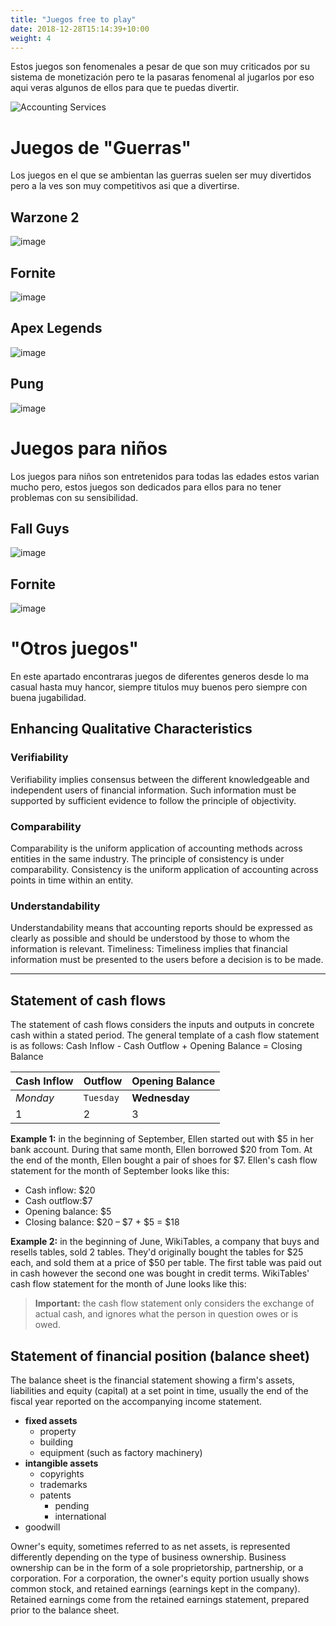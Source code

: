 ```yaml
---
title: "Juegos free to play"
date: 2018-12-28T15:14:39+10:00
weight: 4
---
```


Estos juegos son fenomenales a pesar de que son muy criticados por su sistema de monetización pero te la pasaras fenomenal al jugarlos por eso aqui veras algunos de ellos para que te puedas divertir.

![Accounting Services](/images/austin-distel-nGc5RT2HmF0-unsplash.jpg)

# Juegos de "Guerras"

Los juegos en el que se ambientan las guerras suelen ser muy divertidos pero a la ves son muy competitivos asi que a divertirse. 

## Warzone 2

![image](https://github.com/games-zone/games-zone.github.io/assets/125934637/bf54fb1c-fa8b-4838-babf-5b79495efab5)

## Fornite 

![image](https://github.com/games-zone/games-zone.github.io/assets/125934637/3d157bce-7b48-430d-b053-e35a30d4a60a)

## Apex Legends

![image](https://github.com/games-zone/games-zone.github.io/assets/125934637/3b9597cb-f332-4b49-9fe8-e89ec18bdfea)

## Pung

![image](https://github.com/games-zone/games-zone.github.io/assets/125934637/a73c20bd-8755-4258-8d00-cb693173510d)

# Juegos para niños

Los juegos para niños son entretenidos para todas las edades estos varian mucho pero, estos juegos son dedicados para ellos para no tener problemas con su sensibilidad.

## Fall Guys 

![image](https://github.com/games-zone/games-zone.github.io/assets/125934637/d8ba5786-1d38-4a19-ba16-68b43d31b2cb)

## Fornite

![image](https://github.com/games-zone/games-zone.github.io/assets/125934637/fa6ee6e6-29ae-498e-b54d-d98c07995697)

# "Otros juegos" 

En este apartado encontraras juegos de diferentes generos desde lo ma casual hasta muy hancor, siempre titulos muy buenos pero siempre con buena jugabilidad. 

## Enhancing Qualitative Characteristics

### Verifiability

Verifiability implies consensus between the different knowledgeable and independent users of financial information. Such information must be supported by sufficient evidence to follow the principle of objectivity.

### Comparability

Comparability is the uniform application of accounting methods across entities in the same industry. The principle of consistency is under comparability. Consistency is the uniform application of accounting across points in time within an entity.

### Understandability

Understandability means that accounting reports should be expressed as clearly as possible and should be understood by those to whom the information is relevant.
Timeliness: Timeliness implies that financial information must be presented to the users before a decision is to be made.

---

## Statement of cash flows

The statement of cash flows considers the inputs and outputs in concrete cash within a stated period. The general template of a cash flow statement is as follows: Cash Inflow - Cash Outflow + Opening Balance = Closing Balance

| Cash Inflow | Outflow   | Opening Balance |
| ----------- | --------- | --------------- |
| _Monday_    | `Tuesday` | **Wednesday**   |
| 1           | 2         | 3               |

**Example 1:** in the beginning of September, Ellen started out with $5 in her bank account. During that same month, Ellen borrowed $20 from Tom. At the end of the month, Ellen bought a pair of shoes for $7. Ellen's cash flow statement for the month of September looks like this:

- Cash inflow: $20
- Cash outflow:$7
- Opening balance: $5
- Closing balance: $20 – $7 + $5 = $18

**Example 2:** in the beginning of June, WikiTables, a company that buys and resells tables, sold 2 tables. They'd originally bought the tables for $25 each, and sold them at a price of $50 per table. The first table was paid out in cash however the second one was bought in credit terms. WikiTables' cash flow statement for the month of June looks like this:

> **Important:** the cash flow statement only considers the exchange of actual cash, and ignores what the person in question owes or is owed.

## Statement of financial position (balance sheet)

The balance sheet is the financial statement showing a firm's assets, liabilities and equity (capital) at a set point in time, usually the end of the fiscal year reported on the accompanying income statement.

- **fixed assets**
  - property
  - building
  - equipment (such as factory machinery)
- **intangible assets**
  - copyrights
  - trademarks
  - patents
    - pending
    - international
- goodwill

Owner's equity, sometimes referred to as net assets, is represented differently depending on the type of business ownership. Business ownership can be in the form of a sole proprietorship, partnership, or a corporation. For a corporation, the owner's equity portion usually shows common stock, and retained earnings (earnings kept in the company). Retained earnings come from the retained earnings statement, prepared prior to the balance sheet.
